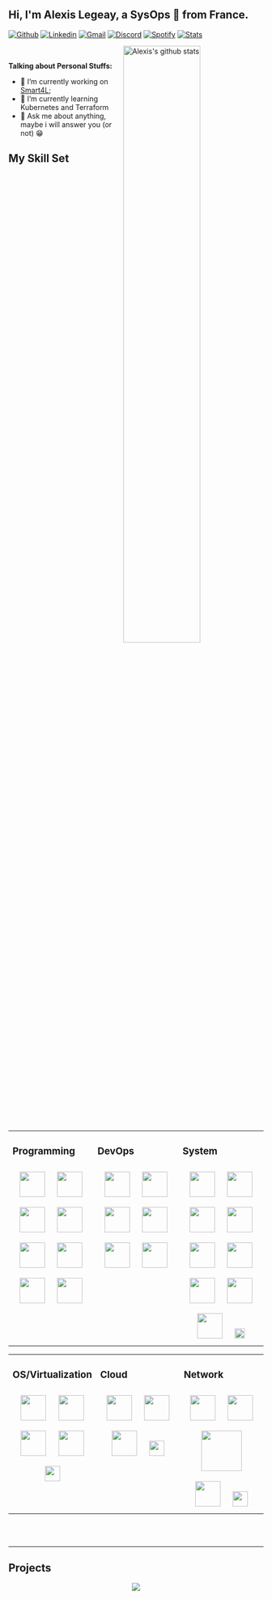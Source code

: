 <!-- Your title -->
## Hi, I'm Alexis Legeay, a SysOps 🚀 from France.

<!-- Your badges
You can use the website to generate badges: https://shields.io/
-->

[![Github](https://img.shields.io/badge/GitHub-100000?style=for-the-badge&logo=github&logoColor=white)](https://github.com/alegeay)
[![Linkedin](https://img.shields.io/badge/LinkedIn-0077B5?style=for-the-badge&logo=linkedin&logoColor=white)](https://www.linkedin.com/in/alexis-legeay-6773aa140/)
[![Gmail](https://img.shields.io/badge/Gmail-D14836?style=for-the-badge&logo=gmail&logoColor=white)](mailto:alexislegeay@hotmail.fr)
[![Discord](https://img.shields.io/badge/Discord-7289DA?style=for-the-badge&logo=discord&logoColor=white)](https://discord.gg/A5dtKnWVVC)
[![Spotify](https://img.shields.io/badge/Spotify-1ED760?&style=for-the-badge&logo=spotify&logoColor=white)](https://open.spotify.com/user/1158052415?si=26743dc8f6974bcb)
[![Stats](https://views.whatilearened.today/views/github/alegeay/alegeay.svg)](https://github.com/alegeay)
<!-- Your hits or visitors
api: http://hits.dwyl.com or https://visitor-badge.glitch.me
Both apis are in trouble due to the number of requests
-->

<a href="https://coderstats.net/github/#alegeay">
    <img width="55%" align="right" alt="Alexis's github stats" src="https://github-readme-stats.vercel.app/api?username=alegeay&show_icons=true&hide_border=true" />
  </a>
&nbsp;
<!-- Any image aligned to the right. Beware the width -->



<!-- Talking about you -->
 **Talking about Personal Stuffs:**


- 🔭 I’m currently working on [Smart4L](https://github.com/Smart4L/Smart4L);
- 🌱 I’m currently learning Kubernetes and Terraform
- 💬 Ask me about anything, maybe i will answer you (or not) 😁

## My Skill Set  
<table><tr><td valign="top" width="33%">

### Programming
  <div align="center">  
  <img style="margin: 10px" src="https://www.vectorlogo.zone/logos/javascript/javascript-horizontal.svg" height="50">
  <img style="margin: 10px" src="https://www.vectorlogo.zone/logos/python/python-horizontal.svg" height="50">
  <img style="margin: 10px" src="https://www.vectorlogo.zone/logos/laravel/laravel-ar21.svg" height="50">
  <img style="margin: 10px" src="https://www.vectorlogo.zone/logos/symfony/symfony-ar21.svg" height="50">
  <img style="margin: 10px" src="https://www.vectorlogo.zone/logos/java/java-horizontal.svg" height="50">
  <img style="margin: 10px" src="https://www.vectorlogo.zone/logos/nodejs/nodejs-horizontal.svg" height="50">
  <img style="margin: 10px" src="https://www.vectorlogo.zone/logos/reactjs/reactjs-ar21.svg" height="50">
  <img style="margin: 10px" src="https://www.vectorlogo.zone/logos/git-scm/git-scm-ar21.svg" height="50">
  </div>
  </td><td valign="top" width="33%">

### DevOps
  <div align="center">  
  <img style="margin: 10px" src="https://www.vectorlogo.zone/logos/terraformio/terraformio-ar21.svg" height="50">
  <img style="margin: 10px" src="https://www.vectorlogo.zone/logos/docker/docker-ar21.svg" height="50">
  <img style="margin: 10px" src="https://www.vectorlogo.zone/logos/kubernetes/kubernetes-ar21.svg" height="50">
  <img style="margin: 10px" src="https://www.vectorlogo.zone/logos/traefikio/traefikio-ar21.svg" height="50">
  <img style="margin: 10px" src="https://www.vectorlogo.zone/logos/rookio/rookio-ar21.svg" height="50">
    <img style="margin: 10px" src="https://www.vectorlogo.zone/logos/ansible/ansible-ar21.svg" height="50">
  </div>
  </td><td valign="top" width="33%">

### System
  <div align="center"> 
  <img style="margin: 10px" src="https://www.vectorlogo.zone/logos/postgresql/postgresql-ar21.svg" height="50">
  <img style="margin: 10px" src="https://www.vectorlogo.zone/logos/mariadb/mariadb-ar21.svg" height="50">
  <img style="margin: 10px" src="https://www.vectorlogo.zone/logos/sqlite/sqlite-ar21.svg" height="50">
  <img style="margin: 10px" src="https://www.vectorlogo.zone/logos/nginx/nginx-ar21.svg" height="50">
  <img style="margin: 10px" src="https://www.vectorlogo.zone/logos/apache/apache-ar21.svg" height="50">
  <img style="margin: 10px" src="https://www.vectorlogo.zone/logos/haproxy/haproxy-ar21.svg" height="50">
  <img style="margin: 10px" src="https://www.svgrepo.com/show/353829/grafana.svg" height="50">
  <img style="margin: 10px" src="https://www.svgrepo.com/show/354219/prometheus.svg" height="50">
  <img style="margin: 10px" src="https://www.svgrepo.com/show/306233/influxdb.svg" height="50">
  <img style="margin: 10px" src="https://upload.wikimedia.org/wikipedia/commons/c/c5/Veeam_logo.svg" height="20">
  </div>
 
 </td></tr></table>
 <table><tr><td valign="top" width="33%">

### OS/Virtualization
  <div align="center"> 
  <img style="margin: 10px" src="https://www.vectorlogo.zone/logos/debian/debian-ar21.svg" height="50">
  <img style="margin: 10px" src="https://www.vectorlogo.zone/logos/ubuntu/ubuntu-ar21.svg" height="50">
  <img style="margin: 10px" src="https://www.vectorlogo.zone/logos/microsoft/microsoft-ar21.svg" height="50">
  <img style="margin: 10px" src="https://www.svgrepo.com/show/306611/proxmox.svg" height="50">
  <img style="margin: 10px" src="https://cdn.worldvectorlogo.com/logos/vmware-5.svg" height="30">
  </div>
  </td>
  <td valign="top" width="33%">
  
### Cloud
  <div align="center"> 
  <img style="margin: 10px" src="https://www.vectorlogo.zone/logos/microsoft_azure/microsoft_azure-ar21.svg" height="50">
  <img style="margin: 10px" src="https://www.vectorlogo.zone/logos/scaleway/scaleway-ar21.svg" height="50">
  <img style="margin: 10px" src="https://www.vectorlogo.zone/logos/google_cloud/google_cloud-ar21.svg" height="50">
  <img style="margin: 10px" src="https://cdn.worldvectorlogo.com/logos/office-365-1.svg" height="30">
  </div>
 </td>
  </td><td valign="top" width="33%">

### Network
  <div align="center"> 
  <img style="margin: 10px" src="https://www.vectorlogo.zone/logos/cisco/cisco-ar21.svg" height="50">
  <img style="margin: 10px" src="https://logotyp.us/files/sophos.svg" height="50">
  <img style="margin: 10px" src="https://www.svgrepo.com/show/306760/sonicwall.svg" height="80">
  <img style="margin: 10px" src="https://www.svgrepo.com/show/349542/ubiquiti.svg" height="50">
  <img style="margin: 10px" src="https://upload.wikimedia.org/wikipedia/commons/2/2a/PfSense_logo.svg" height="30">
  </div>
 </td>
 </tr>
</table>
<br>
<br>

---
## Projects  
<!-- Its main projects -->
<p align="center">
  <a href="https://github.com/Smart4L/Smart4L">
    <img align="center" src="https://github-readme-stats.vercel.app/api/pin/?username=Smart4L&repo=Smart4L" />
  </a>
</p>
